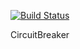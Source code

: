 [![Build Status](https://travis-ci.org/FCO/CircuitBreaker.svg?branch=master)](https://travis-ci.org/FCO/CircuitBreaker)

CircuitBreaker
